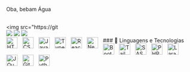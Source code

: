 Oba, bebam Água   <div style="display: inline_block"><br>    <picture>   <source     srcset="https://github-readme-stats.vercel.app/api?username=anuraghazra&show_icons=true&theme=dark"     media="(prefers-color-scheme: dark)"   />   <source     srcset="https://github-readme-stats.vercel.app/api?username=anuraghazra&show_icons=true"     media="(prefers-color-scheme: light), (prefers-color-scheme: no-preference)"   />   <img src="https://git    <div>    <a href="https://www.instagram.com/gabrielrdsnt/" target="_blank"><img src="https://img.shields.io/badge/-Instagram-%23E4405F?style=for-the-badge&logo=instagram&logoColor=white" target="_blank"></a>   <a href = "mailto:gabriel19rodrigues.71@gmail.com"><img src="https://img.shields.io/badge/-Gmail-%23333?style=for-the-badge&logo=gmail&logoColor=white" target="_blank"></a>   <a href="https://www.linkedin.com/in/rafaella-ballerini-45875016a" target="_blank"><img src="https://img.shields.io/badge/-LinkedIn-%230077B5?style=for-the-badge&logo=linkedin&logoColor=white" target="_blank"></a>     </div>  ### 🤖 Linguagens e Tecnologias  <img      align="left"      alt="HTML"     title="HTML"      width="30px"      style="padding-right: 10px;"      src="https://cdn.jsdelivr.net/gh/devicons/devicon@latest/icons/html5/html5-original.svg"  /> <img      align="left"      alt="CSS"      title="CSS"     width="30px"      style="padding-right: 10px;"      src="https://cdn.jsdelivr.net/gh/devicons/devicon@latest/icons/css3/css3-original.svg"  /> <img      align="left"      alt="JavaScript"      title="JavaScript"     width="30px"      style="padding-right: 10px;"      src="https://cdn.jsdelivr.net/gh/devicons/devicon@latest/icons/javascript/javascript-original.svg"  /> <img      align="left"      alt="TypeScript"     title="TypeScript"      width="30px"      style="padding-right: 10px;"      src="https://cdn.jsdelivr.net/gh/devicons/devicon@latest/icons/typescript/typescript-original.svg"  /> <img      align="left"      alt="React"     title="React"      width="30px"      style="padding-right: 10px;"      src="https://cdn.jsdelivr.net/gh/devicons/devicon@latest/icons/react/react-original.svg"  /> <img      align="left"      alt="Next.js"      title="Next.js"     width="30px"      style="padding-right: 10px;"      src="https://cdn.jsdelivr.net/gh/devicons/devicon@latest/icons/nextjs/nextjs-original.svg"  /> <img      align="left"      alt="Bootstrap"     title="Bootstrap"      width="30px"      style="padding-right: 10px;"      src="https://cdn.jsdelivr.net/gh/devicons/devicon@latest/icons/bootstrap/bootstrap-original.svg"  /> <img      align="left"      alt="Tailwind"      title="Tailwind"     width="30px"      style="padding-right: 10px;"      src="https://cdn.jsdelivr.net/gh/devicons/devicon@latest/icons/tailwindcss/tailwindcss-original.svg"  /> <img      align="left"      alt="SASS"      title="SASS"     width="30px"      style="padding-right: 10px;"      src="https://cdn.jsdelivr.net/gh/devicons/devicon@latest/icons/sass/sass-original.svg"  /> <img      align="left"      alt="PHP"      title="PHP"     width="30px"      style="padding-right: 10px;"      src="https://cdn.jsdelivr.net/gh/devicons/devicon@latest/icons/php/php-original.svg"  /> <img      align="left"      alt="Laravel"      title="Laravel"     width="30px"      style="padding-right: 10px;"      src="https://cdn.jsdelivr.net/gh/devicons/devicon@latest/icons/laravel/laravel-original.svg"  /> <img      align="left"      alt="JQuery"      title="JQuery"     width="30px"      style="padding-right: 10px;"      src="https://cdn.jsdelivr.net/gh/devicons/devicon@latest/icons/jquery/jquery-original.svg"  /> <img      align="left"      alt="Git"      title="Git"     width="30px"      style="padding-right: 10px;"      src="https://cdn.jsdelivr.net/gh/devicons/devicon@latest/icons/git/git-original.svg"  /> <img      align="left"      alt="Python"      title="Python"     width="30px"      style="padding-right: 10px;"      src="https://cdn.jsdelivr.net/gh/devicons/devicon@latest/icons/python/python-original.svg"  />  <br/> <br/>
